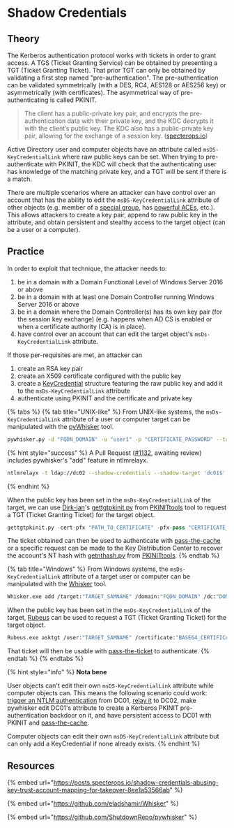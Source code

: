 # Shadow Credentials

## Theory

The Kerberos authentication protocol works with tickets in order to grant access. A TGS \(Ticket Granting Service\) can be obtained by presenting a TGT \(Ticket Granting Ticket\). That prior TGT can only be obtained by validating a first step named "pre-authentication". The pre-authentication can be validated symmetrically \(with a DES, RC4, AES128 or AES256 key\) or asymmetrically \(with certificates\). The asymmetrical way of pre-authenticating is called PKINIT. 

> The client has a public-private key pair, and encrypts the pre-authentication data with their private key, and the KDC decrypts it with the client’s public key. The KDC also has a public-private key pair, allowing for the exchange of a session key. \([specterops.io](https://posts.specterops.io/shadow-credentials-abusing-key-trust-account-mapping-for-takeover-8ee1a53566ab)\)

Active Directory user and computer objects have an attribute called `msDS-KeyCredentialLink` where raw public keys can be set. When trying to pre-authenticate with PKINIT, the KDC will check that the authenticating user has knowledge of the matching private key, and a TGT will be sent if there is a match.

There are multiple scenarios where an attacker can have control over an account that has the ability to edit the `msDS-KeyCredentialLink` attribute of other objects \(e.g. member of a [special group](../privileged-groups.md), has [powerful ACEs](../access-control-entries/), etc.\). This allows attackers to create a key pair, append to raw public key in the attribute, and obtain persistent and stealthy access to the target object \(can be a user or a computer\).

## Practice

In order to exploit that technique, the attacker needs to:

1. be in a domain with a Domain Functional Level of Windows Server 2016 or above
2. be in a domain with at least one Domain Controller running Windows Server 2016 or above
3. be in a domain where the Domain Controller\(s\) has its own key pair \(for the session key exchange\) \(e.g. happens when AD CS is enabled or when a certificate authority \(CA\) is in place\).
4. have control over an account that can edit the target object's `msDs-KeyCredentialLink` attribute.

If those per-requisites are met, an attacker can

1. create an RSA key pair
2. create an X509 certificate configured with the public key
3. create a [KeyCredential](https://docs.microsoft.com/en-us/openspecs/windows_protocols/ms-adts/de61eb56-b75f-4743-b8af-e9be154b47af) structure featuring the raw public key and add it to the `msDs-KeyCredentialLink` attribute
4. authenticate using PKINIT and the certificate and private key

{% tabs %}
{% tab title="UNIX-like" %}
From UNIX-like systems, the `msDs-KeyCredentialLink` attribute of a user or computer target can be manipulated with the [pyWhisker](https://github.com/ShutdownRepo/pywhisker) tool.

```bash
pywhisker.py -d "FQDN_DOMAIN" -u "user1" -p "CERTIFICATE_PASSWORD" --target "TARGET_SAMNAME" --action "list"
```

{% hint style="success" %}
A Pull Request \([\#1132](https://github.com/SecureAuthCorp/impacket/pull/1132), awaiting review\) includes pywhisker's "add" feature in ntlmrelayx.

```bash
ntlmrelayx -t ldap://dc02 --shadow-credentials --shadow-target 'dc01$'
```
{% endhint %}

When the public key has been set in the `msDs-KeyCredentialLink` of the target, we can use [Dirk-jan](https://twitter.com/_dirkjan)'s [gettgtpkinit.py](https://github.com/dirkjanm/PKINITtools/blob/master/gettgtpkinit.py) from [PKINITtools](https://github.com/dirkjanm/PKINITtools/) tool to request a TGT \(Ticket Granting Ticket\) for the target object.

```python
gettgtpkinit.py -cert-pfx "PATH_TO_CERTIFICATE" -pfx-pass "CERTIFICATE_PASSWORD" "FQDN_DOMAIN/TARGET_SAMNAME" "TGT_CCACHE_FILE"
```

The ticket obtained can then be used to authenticate with [pass-the-cache](pass-the-cache.md) or a specific request can be made to the Key Distribution Center to recover the account's NT hash with [getnthash.py](https://github.com/dirkjanm/PKINITtools/blob/master/getnthash.py) from [PKINITtools](https://github.com/dirkjanm/PKINITtools/).
{% endtab %}

{% tab title="Windows" %}
From Windows systems, the `msDs-KeyCredentialLink` attribute of a target user or computer can be manipulated with the [Whisker](https://github.com/eladshamir/Whisker) tool.

```bash
Whisker.exe add /target:"TARGET_SAMNAME" /domain:"FQDN_DOMAIN" /dc:"DOMAIN_CONTROLLER" /path:"cert.pfx" /password:"pfx-password"
```

When the public key has been set in the `msDs-KeyCredentialLink` of the target, [Rubeus](https://github.com/GhostPack/Rubeus) can be used to request a TGT \(Ticket Granting Ticket\) for the target object.

```bash
Rubeus.exe asktgt /user:"TARGET_SAMNAME" /certificate:"BASE64_CERTIFICATE" /password:"CERTIFICATE_PASSWORD" /domain:"FQDN_DOMAIN" /dc:"DOMAIN_CONTROLLER" /show
```

That ticket will then be usable with [pass-the-ticket](pass-the-ticket.md) to authenticate.
{% endtab %}
{% endtabs %}

{% hint style="info" %}
**Nota bene**

User objects can't edit their own `msDS-KeyCredentialLink` attribute while computer objects can. This means the following scenario could work: [trigger an NTLM authentication](../mitm-and-coerced-authentications/) from DC01, [relay it](../lm-and-ntlm/relay.md) to DC02, make pywhisker edit DC01's attribute to create a Kerberos PKINIT pre-authentication backdoor on it, and have persistent access to DC01 with PKINIT and [pass-the-cache](pass-the-cache.md).

Computer objects can edit their own `msDS-KeyCredentialLink` attribute but can only add a KeyCredential if none already exists.
{% endhint %}

## Resources

{% embed url="https://posts.specterops.io/shadow-credentials-abusing-key-trust-account-mapping-for-takeover-8ee1a53566ab" %}

{% embed url="https://github.com/eladshamir/Whisker" %}

{% embed url="https://github.com/ShutdownRepo/pywhisker" %}

